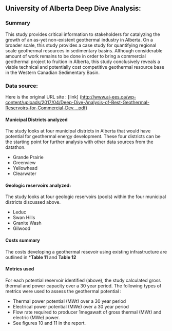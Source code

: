 ## University of Alberta Deep Dive Analysis:

### Summary 
This study provides critical information to stakeholders for catalyzing the growth of an as-yet non-existent geothermal industry in Alberta. On a broader scale, this study provides a case study for quantifying regional scale geothermal resources in sedimentary basins. Although considerable amount of work remains to be done in order to bring a commercial geothermal project to fruition in Alberta, this study conclusively reveals a viable technical and potentially cost competitive geothermal resource base in the Western Canadian Sedimentary Basin.

### Data source:
Here is the original URL site : [link] (http://www.ai-ees.ca/wp-content/uploads/2017/04/Deep-Dive-Analysis-of-Best-Geothermal-Reservoirs-for-Commercial-Dev....pdf)

#### Municipal Districts analyzed

The study looks at four municipal districts in Alberta that would have potential for geothermal energy development. These four districts can be the starting point for further analysis with other data sources from the datathon.

* Grande Prairie
* Greenview
* Yellowhead
* Clearwater

#### Geologic reservoirs analyzed:

The study looks at four geologic reservoirs (pools) within the four municipal districts discussed above.

* Leduc
* Swan Hills
* Granite Wash
* Gilwood

#### Costs summary

The costs developing a geothermal resevoir using existing infrastructure are outlined in ***Table 11** and **Table 12**

#### Metrics used

For each potential reservoir identified (above), the study calculated gross thermal and power capacity over a 30 year period. The following types of metrics were used to assess the geothermal potential :

* Thermal power potential (MWt) over a 30 year period
* Electrical power potential (MWe) over a 30 year period
* Flow rate required to producer 1megawatt of gross thermal (MWt) and electric (MWe) power.
* See figures 10 and 11 in the report.
